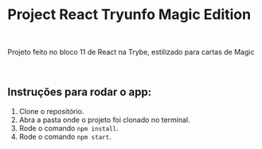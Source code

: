 # Project React Tryunfo Magic Edition
<br>

 Projeto feito no bloco 11 de React na Trybe, estilizado para cartas de Magic

 <br>

## Instruções para rodar o app:

1. Clone o repositório.
2. Abra a pasta onde o projeto foi clonado no terminal.
3. Rode o comando `npm install`.
4. Rode o comando `npm start`.
